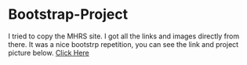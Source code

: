 # Bootstrap-Project
I tried to copy the MHRS site. I got all the links and images directly from there. It was a nice bootstrp repetition, you can see the link and project picture below.
[Click Here]()

